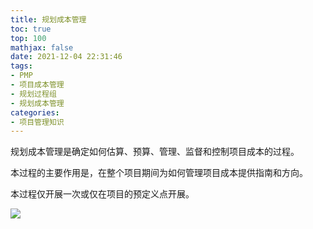 ```yaml
---
title: 规划成本管理
toc: true
top: 100
mathjax: false
date: 2021-12-04 22:31:46
tags:
- PMP
- 项目成本管理
- 规划过程组
- 规划成本管理
categories:
- 项目管理知识
---
```

规划成本管理是确定如何估算、预算、管理、监督和控制项目成本的过程。

本过程的主要作用是，在整个项目期间为如何管理项目成本提供指南和方向。

本过程仅开展一次或仅在项目的预定义点开展。

<img src="https://ddabb.github.io/photos/pmpimages/数据流向图/7.1规划成本管理.png"/>
